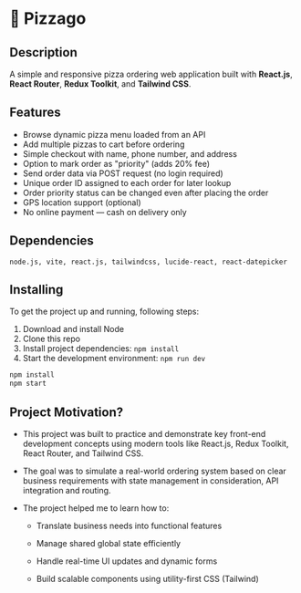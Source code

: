 # 🚩 Pizzago 

## Description

A simple and responsive pizza ordering web application built with **React.js**, **React Router**, **Redux Toolkit**, and **Tailwind CSS**.

<!-- ## Screenshots -->
<!-- ![demo](./url) -->

## Features
- Browse dynamic pizza menu loaded from an API
- Add multiple pizzas to cart before ordering
- Simple checkout with name, phone number, and address
- Option to mark order as "priority" (adds 20% fee)
- Send order data via POST request (no login required)
- Unique order ID assigned to each order for later lookup
- Order priority status can be changed even after placing the order
- GPS location support (optional)
- No online payment — cash on delivery only

## Dependencies

` node.js, vite, react.js, tailwindcss, lucide-react, react-datepicker `

## Installing

To get the project up and running, following steps:

1. Download and install Node
2. Clone this repo
3. Install project dependencies: `npm install`
4. Start the development environment: `npm run dev`
```bash
npm install
npm start
```
## Project Motivation?
- This project was built to practice and demonstrate key front-end development concepts using modern tools like React.js, Redux Toolkit, React Router, and Tailwind CSS.

- The goal was to simulate a real-world ordering system based on clear business requirements with state management in consideration, API integration and routing.

- The project helped me to learn how to:

    - Translate business needs into functional features

    - Manage shared global state efficiently

    - Handle real-time UI updates and dynamic forms

    - Build scalable components using utility-first CSS (Tailwind)